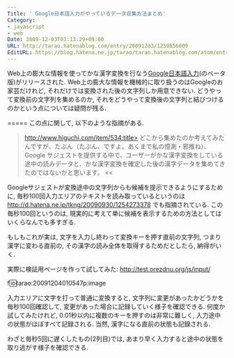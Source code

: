 ```yaml
---
Title: ' Google日本語入力がやっているデータ収集方法まとめ'
Category:
- javascript
- web
Date: 2009-12-03T01:13:29+09:00
URL: http://tarao.hatenablog.com/entry/20091203/1259856809
EditURL: https://blog.hatena.ne.jp/tarao/tarao.hatenablog.com/atom/entry/6653586347149236376
---
```


Web上の膨大な情報を使ってかな漢字変換を行なう<a href="http://googlejapan.blogspot.com/2009/12/google_03.html">Google日本語入力</a>(のベータ版)がリリースされた. Web上の膨大な情報を機械的に取り扱うのはGoogleのお家芸だけれど, それだけでは変換された後の文字列しか用意できない. どうやって変換前の文字列を集めるのか, それをどうやって変換後の文字列と結びつけるのかという点については疑問が残る.

=====
この点に関して, 以下のような指摘がある.
>http://www.higuchi.com/item/534:title>
どこから集めたのか考えてみたんですが、たぶん（たぶん、ですよ。あくまで私の憶測・邪推ね）、Google サジェストを提供する中で、ユーザーがかな漢字変換をしている途中の読みデータと、かな漢字変換を確定した後の漢字データを集めてきたのではないかと思います。
<<

Googleサジェストが変換途中の文字列からも候補を提示できるようにするために, 毎秒100回入力エリアのテキストを読み取っているというのは http://d.hatena.ne.jp/tkng/20090930/1254273378 でも指摘されている. この毎秒100回というのは, 現実的に考えて単に候補を表示するための方法としてはいくらなんでも多すぎる.

もしもこれが実は, 文字を入力し終わって変換キーを押す直前の文字列, つまり漢字に変わる直前の, その漢字の読み全体を取得するためだとしたら, 納得がいく.

実際に検証用ページを作って試してみた:
http://test.orezdnu.org/js/input/

f:id:tarao:20091204010547p:image

入力エリアに文字を打って普通に変換すると, 文字列に変更があったかどうかを毎秒100回確認して, 変更があった場合に記録していく様子を確認できる. 何度か試してみたけれど, 0.01秒以内に複数のキーを押すのは非常に難しく, 入力途中の状態がほぼすべて記録される. 当然, 漢字になる直前の状態も記録される.

わざと毎秒5回に遅くしたもの(2列目)では, あまり早く入力すると途中の状態を取り逃がす様子を確認できる.
